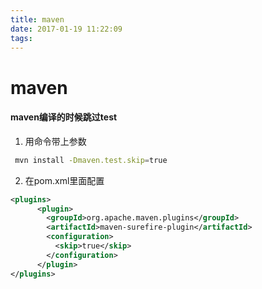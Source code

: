 ```yaml
---
title: maven
date: 2017-01-19 11:22:09
tags:
---
```

# maven

#### maven编译的时候跳过test
1. 用命令带上参数
```bash
 mvn install -Dmaven.test.skip=true
```
2. 在pom.xml里面配置
```xml
<plugins>
      <plugin>
        <groupId>org.apache.maven.plugins</groupId>
        <artifactId>maven-surefire-plugin</artifactId>
        <configuration>
          <skip>true</skip>
        </configuration>
      </plugin>
</plugins>
```

